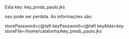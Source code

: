 Esta key:
key_pmsb_paulo.jks

nao pode ser perdida.
As informações são:

storePassword=c@taft
keyPassword=c@taft
keyAlias=key
storeFile=/home/catalunha/key_pmsb_paulo.jks